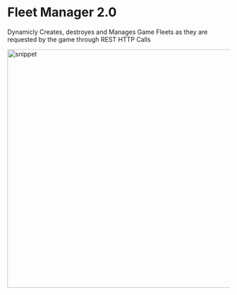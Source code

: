 # Fleet Manager 2.0
 Dynamicly Creates, destroyes and Manages Game Fleets as they are requested by the game through REST HTTP Calls

<img width="539" alt="snippet" src="https://github.com/bzeier/Fleet-Manager-2.0/assets/43791891/4eeee0c2-f3d4-4ebf-abe7-9d6ba08f0c67">
